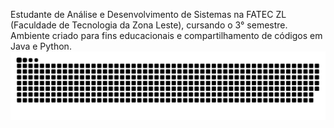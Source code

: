 <p align="left">Estudante de Análise e Desenvolvimento de Sistemas na FATEC ZL (Faculdade de Tecnologia da Zona Leste), cursando o 3° semestre.                                                                                                                                                                                                  
Ambiente criado para fins educacionais e compartilhamento de códigos em Java e Python.
  
<picture>
  <source media="(prefers-color-scheme: dark)" srcset="https://raw.githubusercontent.com/isabellavorenti/isabellavorenti/output/github-contribution-grid-snake-dark.svg">
  <source media="(prefers-color-scheme: light)" srcset="https://raw.githubusercontent.com/isabellavorenti/isabellavorenti/output/github-contribution-grid-snake.svg">
  <img alt="github contribution grid snake animation" src="https://raw.githubusercontent.com/isabellavorenti/isabellavorenti/output/github-contribution-grid-snake.svg">
</picture>
<br><br>
